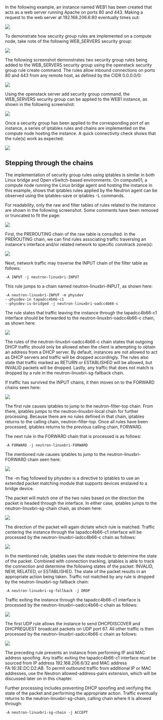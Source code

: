 In the following example, an instance named WEB1 has been created that acts as a web server running Apache on ports 80 and 443\. Making a request to the web server at 192.168.206.6:80 eventually times out:

![](resources/208203CCED60B36EF15B2D8CC4D704BE.png)

To demonstrate how security group rules are implemented on a compute node, take note of the following WEB\_SERVERS security group:

![](resources/C0DF13C1D0A60633B427FAD8E02BE8AB.png)

The following screenshot demonstrates two security group rules being added to the WEB\_SERVERS security group using the openstack security group rule create command. The rules allow inbound connections on ports 80 and 443 from any remote host, as defined by the CIDR 0.0.0.0/0:

![](resources/811F83FD9789A3D31D9F62E272B5C482.png)

Using the openstack server add security group command, the WEB\_SERVERS security group can be applied to the WEB1 instance, as shown in the following screenshot:

![](resources/AFD81C53E5B7379C68BDF9B88D21C541.png)

Once a security group has been applied to the corresponding port of an instance, a series of iptables rules and chains are implemented on the compute node hosting the instance. A quick connectivity check shows that the rule(s) work as expected:

![](resources/79C9CD8139B87F20B2C535E66F2F2622.png)

Stepping through the chains
---------------------------

The implementation of security group rules using iptables is similar in both Linux bridge and Open vSwitch-based environments. On compute01, a compute node running the Linux bridge agent and hosting the instance in this example, shows that iptables rules applied by the Neutron agent can be observed using the iptables-save or iptables -L commands.

For readability, only the raw and filter tables of rules related to the instance are shown in the following screenshot. Some comments have been removed or truncated to fit the page:

![](resources/4C8CC9A2F655A2BDB17112873E14B66D.png)

First, the PREROUTING chain of the raw table is consulted. In the PREROUTING chain, we can find rules associating traffic traversing an instance's interface and/or related network to specific conntrack zone(s):

![](resources/833E5EDF2AB83C35FED0EA573816B8AD.png)

Next, network traffic may traverse the INPUT chain of the filter table as follows:

    -A INPUT -j neutron-linuxbri-INPUT 

This rule jumps to a chain named neutron-linuxbri-INPUT, as shown here:

    -A neutron-linuxbri-INPUT -m physdev 
    --physdev-in tapadcc4b66-c1 
    --physdev-is-bridged -j neutron-linuxbri-oadcc4b66-c 

The rule states that traffic leaving the instance through the tapadcc4b66-c1 interface should be forwarded to the neutron-linuxbri-oadcc4b66-c chain, as shown here:

![](resources/E5CEB321F769002176CB08C25E678DBA.png)

The rules of the neutron-linuxbri-oadcc4b66-c chain states that outgoing DHCP traffic should only be allowed when the client is attempting to obtain an address from a DHCP server. By default, instances are not allowed to act as DHCP servers and traffic will be dropped accordingly. The rules also state that traffic marked as RETURN or ESTABLISHED will be allowed, but INVALID packets will be dropped. Lastly, any traffic that does not match is dropped by a rule in the neutron-linuxbri-sg-fallback chain.

If traffic has survived the INPUT chains, it then moves on to the FORWARD chains seen here:

![](resources/7F0ACFEB5577454818C12B8ED6982E13.png)

The first rule causes iptables to jump to the neutron-filter-top chain. From there, iptables jumps to the neutron-linuxbri-local chain for further processing. Because there are no rules defined in that chain, iptables returns to the calling chain, neutron-filter-top. Once all rules have been processed, iptables returns to the previous calling chain, FORWARD.

The next rule in the FORWARD chain that is processed is as follows:

    -A FORWARD -j neutron-linuxbri-FORWARD 

The mentioned rule causes iptables to jump to the neutron-linuxbri-FORWARD chain seen here:

![](resources/69794F02BE7E65ECA380B8F1E94840F1.png)

The -m flag followed by physdev is a directive to iptables to use an extended packet matching module that supports devices enslaved to a bridge device.

The packet will match one of the two rules based on the direction the packet is headed through the interface. In either case, iptables jumps to the neutron-linuxbri-sg-chain chain, as shown here:

![](resources/9EFCE044E1BBE587B7D79A8712F6D747.png)

The direction of the packet will again dictate which rule is matched. Traffic centering the instance through the tapadcc4b66-c1 interface will be processed by the neutron-linuxbri-iadcc4b66-c chain as follows:

![](resources/C1945C8C6B385E795A9876A3480784D1.png)

In the mentioned rule, iptables uses the state module to determine the state of the packet. Combined with connection tracking, iptables is able to track the connection and determine the following states of the packet: INVALID, NEW, RELATED, or ESTABLISHED. The state of the packet results in an appropriate action being taken. Traffic not matched by any rule is dropped by the neutron-linuxbri-sg-fallback chain:

    -A neutron-linuxbri-sg-fallback -j DROP

Traffic exiting the instance through the tapadcc4b66-c1 interface is processed by the neutron-linuxbri-oadcc4b66-c chain as follows:

![](resources/56901AFFB2CA8F95CF70E190CF3F8B90.png)

The first UDP rule allows the instance to send DHCPDISCOVER and DHCPREQUEST broadcast packets on UDP port 67\. All other traffic is then processed by the neutron-linuxbri-sadcc4b66-c chain as follows:

![](resources/B3A7B8CE145034EA8FFC2430964AFE73.png)

The preceding rule prevents an instance from performing IP and MAC address spoofing. Any traffic exiting the tapadcc4b66-c1 interface must be sourced from IP address 192.168.206.6/32 and MAC address FA:16:3E:DC:D2:AB. To permit outbound traffic from additional IP or MAC addresses, use the Neutron allowed-address-pairs extension, which will be discussed later on in this chapter.

Further processing includes preventing DHCP spoofing and verifying the state of the packet and performing the appropriate action. Traffic eventually returns to the neutron-linuxbri-sg-chain, calling chain where it is allowed through:

    -A neutron-linuxbri-sg-chain -j ACCEPT